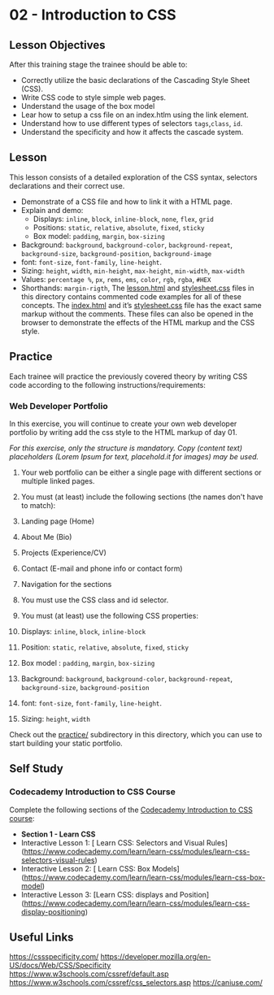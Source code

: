 # 02 - Introduction to CSS

## Lesson Objectives

After this training stage the trainee should be able to:

+ Correctly utilize the basic declarations of the Cascading Style Sheet (CSS).
+  Write CSS code to style simple web pages.
+ Understand the usage of the box model
+ Lear how to setup a css file on an index.htlm using the link element.
+ Understand how to use different types of selectors `tags`,`class`, `id`.
+ Understand the specificity and how it affects the cascade system.
## Lesson

This lesson consists of a detailed exploration of the CSS syntax, selectors declarations and their correct use.

+ Demonstrate of a CSS file and how to link it with a HTML page.
+ Explain and demo:
  + Displays: `inline`, `block`, `inline-block`, `none`, `flex`, `grid`
  + Positions: `static`, `relative`, `absolute`, `fixed`, `sticky`
  + Box model: `padding`, `margin`, `box-sizing`
+ Background: `background`, `background-color`, `background-repeat`, `background-size`, `background-position`, `background-image`
+ font: `font-size`, `font-family`, `line-height`.
+ Sizing: `height`, `width`, `min-height`, `max-height`, `min-width`, `max-width`
+ Values: `percentage %`, `px`, `rems`, `ems`, `color`, `rgb`, `rgba`, `#HEX`
+ Shorthands: `margin-rigth`, 
The [lesson.html](lesson.html) and [stylesheet.css](stylesheet.css) files in this directory contains commented code examples for all of these concepts. The [index.html](index.html) and it’s [stylesheet.css](stylesheet.css) file has the exact same markup without the comments. These files can also be opened in the browser to demonstrate the effects of the HTML markup and the CSS style.

## Practice

Each trainee will practice the previously covered theory by writing CSS code according to the following instructions/requirements:

### Web Developer Portfolio

In this exercise, you will continue to create your own web developer portfolio by writing add the css style to the HTML markup of day 01.

*For this exercise, only the structure is mandatory. Copy (content text) placeholders (Lorem Ipsum for text, placehold.it for images) may be used.*

1. Your web portfolio can be either a single page with different sections or multiple linked pages.

2. You must (at least) include the following sections (the names don't have to match):
  1. Landing page (Home)
  2. About Me (Bio)
  3. Projects (Experience/CV)
  4. Contact (E-mail and phone info or contact form)
 5. Navigation for the sections

3. You must use the CSS class and id selector.

4. You must (at least) use the following CSS properties:
  1. Displays: `inline`, `block`, `inline-block`
  2. Position: `static`, `relative`, `absolute`, `fixed`, `sticky`
  3. Box model : `padding`, `margin`, `box-sizing`
  4. Background: `background`, `background-color`, `background-repeat`, `background-size`, `background-position`
  5. font: `font-size`, `font-family`, `line-height`.
  6. Sizing: `height`, `width`

Check out the [practice/](practice/) subdirectory in this directory, which you can use to start building your static portfolio.

## Self Study

### Codecademy Introduction to CSS Course

Complete the following sections of the [Codecademy Introduction to CSS course](https://www.codecademy.com/learn/learn-css):

+ **Section 1 - Learn CSS**
 + Interactive Lesson 1: [ Learn CSS: Selectors and Visual Rules] (https://www.codecademy.com/learn/learn-css/modules/learn-css-selectors-visual-rules)    
 + Interactive Lesson 2: [ Learn CSS: Box Models] (https://www.codecademy.com/learn/learn-css/modules/learn-css-box-model)
 + Interactive Lesson 3: [Learn CSS: displays and Position] (https://www.codecademy.com/learn/learn-css/modules/learn-css-display-positioning)

## Useful Links

https://cssspecificity.com/
https://developer.mozilla.org/en-US/docs/Web/CSS/Specificity
https://www.w3schools.com/cssref/default.asp
https://www.w3schools.com/cssref/css_selectors.asp
https://caniuse.com/
